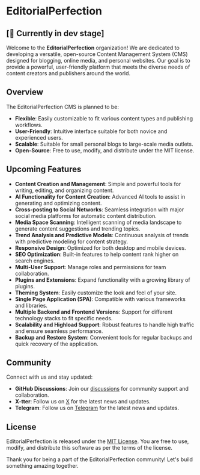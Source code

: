 # EditorialPerfection 

## [🚧 Currently in dev stage]

Welcome to the **EditorialPerfection** organization! 
We are dedicated to developing a versatile, open-source Content Management System (CMS) designed for blogging, online media, and personal websites. 
Our goal is to provide a powerful, user-friendly platform that meets the diverse needs of content creators and publishers around the world.

## Overview

The EditorialPerfection CMS is planned to be:

- **Flexible**: Easily customizable to fit various content types and publishing workflows.
- **User-Friendly**: Intuitive interface suitable for both novice and experienced users.
- **Scalable**: Suitable for small personal blogs to large-scale media outlets.
- **Open-Source**: Free to use, modify, and distribute under the MIT license.

## Upcoming Features

- **Content Creation and Management**: Simple and powerful tools for writing, editing, and organizing content.
- **AI Functionality for Content Creation**: Advanced AI tools to assist in generating and optimizing content.
- **Cross-posting to Social Networks**: Seamless integration with major social media platforms for automatic content distribution.
- **Media Space Scanning**: Intelligent scanning of media landscape to generate content suggestions and trending topics.
- **Trend Analysis and Predictive Models**: Continuous analysis of trends with predictive modeling for content strategy.
- **Responsive Design**: Optimized for both desktop and mobile devices.
- **SEO Optimization**: Built-in features to help content rank higher on search engines.
- **Multi-User Support**: Manage roles and permissions for team collaboration.
- **Plugins and Extensions**: Expand functionality with a growing library of plugins.
- **Theming System**: Easily customize the look and feel of your site.
- **Single Page Application (SPA)**: Compatible with various frameworks and libraries.
- **Multiple Backend and Frontend Versions**: Support for different technology stacks to fit specific needs.
- **Scalability and Highload Support**: Robust features to handle high traffic and ensure seamless performance.
- **Backup and Restore System**: Convenient tools for regular backups and quick recovery of the application.

## Community

Connect with us and stay updated:

- **GitHub Discussions**: Join our [discussions](https://github.com/orgs/EditorialPerfection/discussions) for community support and collaboration.
- **X-tter**: Follow us on [X](https://x.com/EditorialPerfection) for the latest news and updates.
- **Telegram**: Follow us on [Telegram](t.me/EditorialPerfection) for the latest news and updates.

## License

EditorialPerfection is released under the [MIT License](LICENSE). You are free to use, modify, and distribute this software as per the terms of the license.

Thank you for being a part of the EditorialPerfection community! Let's build something amazing together.
